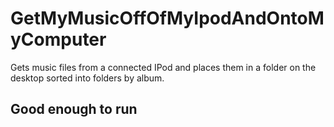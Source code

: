 # GetMyMusicOffOfMyIpodAndOntoMyComputer
Gets music files from a connected IPod and places them in a folder on the desktop sorted into folders by album.
## Good enough to run
